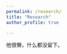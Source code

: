 ```yaml
---
permalink: /research/
title: "Research"
author_profile: true

---
```


他很懒，什么都没留下。

 <!-- 
## Matrix and Tensor Methods

### Robust PCA

<img src="/images/fgsr.png"
     >

### Missing Data Imputation


<img src="/images/kfmc.png"
     >
     
<img src="/images/dnlmc.png"
     width="80%" 
     height="80%"
     >


### Tensor Decomposition

<img src="/images/fig_cp.png"
     width="90%" 
     height="90%"
     >
     
### Tensor Completion

<img src="/images/lrtc.png"
     alt="Markdown Monster icon"
     width="50%" 
     height="50%">
     
### Tensor Robust PCA

<img src="/images/trpca.png"
     alt="Markdown Monster icon"
     width="80%" 
     height="80%">


## Clustering

<img src="/images/edesc.png"
     alt="Markdown Monster icon">
     
<img src="/images/kfsc.png"
     alt="Markdown Monster icon">
     

## Anomaly Detection

<img src="/images/plad.png"
     alt="Markdown Monster icon">

<img src="/images/do2hsc.png"
     alt="Markdown Monster icon">
     
<img src="/images/rgp.png"
     alt="Markdown Monster icon">
     
## Automated Machine Learning

<img src="/images/automl.png">

<img src="/images/autosc.png">
     
## Graph Learning
     
<img src="/images/lovasz.png">

<img src="/images/gckm.png">
--> 
